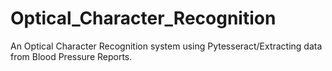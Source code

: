 # Optical_Character_Recognition
An Optical Character Recognition system using Pytesseract/Extracting data from Blood Pressure Reports.
